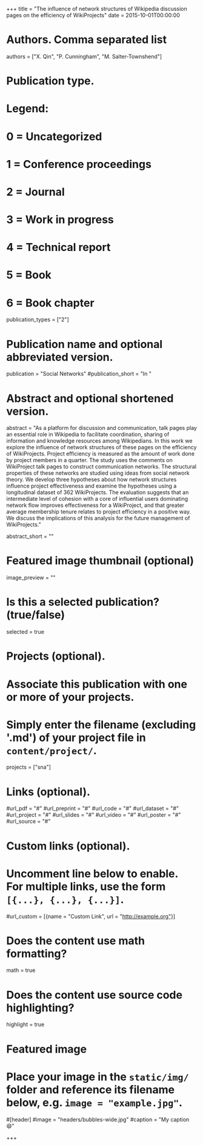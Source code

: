 +++
title = "The influence of network structures of Wikipedia discussion pages on the efficiency of WikiProjects"
date = 2015-10-01T00:00:00

# Authors. Comma separated list
authors = ["X. Qin", "P. Cunningham", "M. Salter-Townshend"]

# Publication type.
# Legend:
# 0 = Uncategorized
# 1 = Conference proceedings
# 2 = Journal
# 3 = Work in progress
# 4 = Technical report
# 5 = Book
# 6 = Book chapter
publication_types = ["2"]

# Publication name and optional abbreviated version.
publication = "Social Networks"
#publication_short = "In "

# Abstract and optional shortened version.
abstract = "As a platform for discussion and communication, talk pages play an essential role in Wikipedia to facilitate coordination, sharing of information and knowledge resources among Wikipedians. In this work we explore the influence of network structures of these pages on the efficiency of WikiProjects. Project efficiency is measured as the amount of work done by project members in a quarter. The study uses the comments on WikiProject talk pages to construct communication networks. The structural properties of these networks are studied using ideas from social network theory. We develop three hypotheses about how network structures influence project effectiveness and examine the hypotheses using a longitudinal dataset of 362 WikiProjects. The evaluation suggests that an intermediate level of cohesion with a core of influential users dominating network flow improves effectiveness for a WikiProject, and that greater average membership tenure relates to project efficiency in a positive way. We discuss the implications of this analysis for the future management of WikiProjects."

abstract_short = ""

# Featured image thumbnail (optional)
image_preview = ""

# Is this a selected publication? (true/false)
selected = true

# Projects (optional).
#   Associate this publication with one or more of your projects.
#   Simply enter the filename (excluding '.md') of your project file in `content/project/`.
projects = ["sna"]

# Links (optional).
#url_pdf = "#"
#url_preprint = "#"
#url_code = "#"
#url_dataset = "#"
#url_project = "#"
#url_slides = "#"
#url_video = "#"
#url_poster = "#"
#url_source = "#"

# Custom links (optional).
#   Uncomment line below to enable. For multiple links, use the form `[{...}, {...}, {...}]`.
#url_custom = [{name = "Custom Link", url = "http://example.org"}]

# Does the content use math formatting?
math = true

# Does the content use source code highlighting?
highlight = true

# Featured image
# Place your image in the `static/img/` folder and reference its filename below, e.g. `image = "example.jpg"`.
#[header]
#image = "headers/bubbles-wide.jpg"
#caption = "My caption :smile:"

+++

